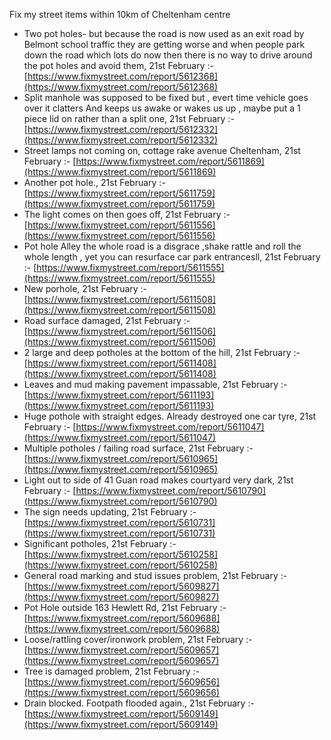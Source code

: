 Fix my street items within 10km of Cheltenham centre

<!-- fix_marker starts -->

- Two pot holes- but because the road is now used as an exit road by Belmont school traffic they are getting worse and when people park down the road which lots do now then there is no way to drive around the pot holes and avoid them, 21st February :- [https://www.fixmystreet.com/report/5612368](https://www.fixmystreet.com/report/5612368)
- Split manhole was supposed to be fixed but , evert time vehicle goes over it clatters And keeps us awake or wakes us up , maybe put a 1 piece lid on rather than a split one, 21st February :- [https://www.fixmystreet.com/report/5612332](https://www.fixmystreet.com/report/5612332)
- Street lamps not coming on, cottage rake avenue Cheltenham, 21st February :- [https://www.fixmystreet.com/report/5611869](https://www.fixmystreet.com/report/5611869)
- Another pot hole., 21st February :- [https://www.fixmystreet.com/report/5611759](https://www.fixmystreet.com/report/5611759)
- The light comes on then goes off, 21st February :- [https://www.fixmystreet.com/report/5611556](https://www.fixmystreet.com/report/5611556)
- Pot hole Alley the whole road is a disgrace ,shake rattle and roll the whole length , yet you can resurface car park entrancesll, 21st February :- [https://www.fixmystreet.com/report/5611555](https://www.fixmystreet.com/report/5611555)
- New porhole, 21st February :- [https://www.fixmystreet.com/report/5611508](https://www.fixmystreet.com/report/5611508)
- Road surface damaged, 21st February :- [https://www.fixmystreet.com/report/5611506](https://www.fixmystreet.com/report/5611506)
- 2 large and deep potholes at the bottom of the hill, 21st February :- [https://www.fixmystreet.com/report/5611408](https://www.fixmystreet.com/report/5611408)
- Leaves and mud making pavement impassable, 21st February :- [https://www.fixmystreet.com/report/5611193](https://www.fixmystreet.com/report/5611193)
- Huge pothole with straight edges. Already destroyed one car tyre, 21st February :- [https://www.fixmystreet.com/report/5611047](https://www.fixmystreet.com/report/5611047)
- Multiple potholes / failing road surface, 21st February :- [https://www.fixmystreet.com/report/5610965](https://www.fixmystreet.com/report/5610965)
- Light out to side of 41 Guan road makes courtyard very dark, 21st February :- [https://www.fixmystreet.com/report/5610790](https://www.fixmystreet.com/report/5610790)
- The sign needs updating, 21st February :- [https://www.fixmystreet.com/report/5610731](https://www.fixmystreet.com/report/5610731)
- Significant potholes, 21st February :- [https://www.fixmystreet.com/report/5610258](https://www.fixmystreet.com/report/5610258)
- General road marking and stud issues problem, 21st February :- [https://www.fixmystreet.com/report/5609827](https://www.fixmystreet.com/report/5609827)
- Pot Hole outside 163 Hewlett Rd, 21st February :- [https://www.fixmystreet.com/report/5609688](https://www.fixmystreet.com/report/5609688)
- Loose/rattling cover/ironwork problem, 21st February :- [https://www.fixmystreet.com/report/5609657](https://www.fixmystreet.com/report/5609657)
- Tree is damaged problem, 21st February :- [https://www.fixmystreet.com/report/5609656](https://www.fixmystreet.com/report/5609656)
- Drain blocked. Footpath flooded again., 21st February :- [https://www.fixmystreet.com/report/5609149](https://www.fixmystreet.com/report/5609149)

<!-- fix_marker ends -->